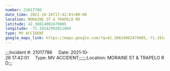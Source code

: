 ```yaml
---
number: 21017786
date_time: 2021-10-26T17:42:01+00:00
location: MORAINE ST & TRAPELO RD
latitude: 42.38814002479805
longitude: -71.19142992011804
type: MV ACCIDENT
google_maps_link: https://maps.google.com/?q=42.38814002479805,-71.19142992011804
---
```


;;;Incident #: 21017786     Date: 2021‐10‐26 17:42:01     Type: MV ACCIDENT;;;;;;Location: MORAINE ST & TRAPELO RD;;;
